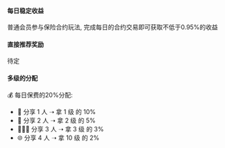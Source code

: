 

#### 每日稳定收益

普通会员参与保险合约玩法, 完成每日的合约交易即可获取不低于0.95%的收益

#### 直接推荐奖励

待定
    
#### 多级的分配

💰 每日保费的20%分配:

* 👤 分享 1 人 ➝ 拿 1 级 的 10%
* 👥 分享 2 人 ➝ 拿 2 级 的 5%
* 👨‍👩‍👧 分享 3 人 ➝ 拿 3 级 的 3%
* 🌐 分享 4 人 ➝ 拿 10 级 的 2%